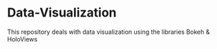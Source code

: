 # Data-Visualization
This repository deals with data visualization using the libraries Bokeh &amp; HoloViews
